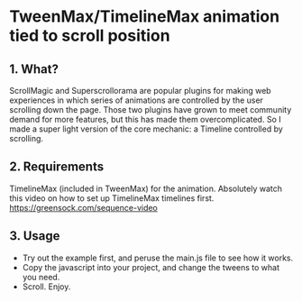 # TweenMax/TimelineMax animation tied to scroll position

## 1. What?
ScrollMagic and Superscrollorama are popular plugins for making web experiences in which series of animations are controlled by the user scrolling down the page. Those two plugins have grown to meet community demand for more features,  but this has made them overcomplicated. So I made a super light version of the core mechanic: a Timeline controlled by scrolling.

## 2. Requirements
TimelineMax (included in TweenMax) for the animation.
Absolutely watch this video on how to set up TimelineMax timelines first. https://greensock.com/sequence-video

## 3. Usage
* Try out the example first, and peruse the main.js file to see how it works.
* Copy the javascript into your project, and change the tweens to what you need. 
* Scroll. Enjoy.